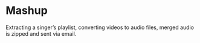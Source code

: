 # Mashup
Extracting a singer’s playlist, converting videos to audio files, merged audio is zipped and sent via email.
